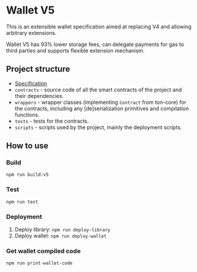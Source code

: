 # Wallet V5

This is an extensible wallet specification aimed at replacing V4 and allowing arbitrary extensions.

Wallet V5 has 93% lower storage fees, can delegate payments for gas to third parties and supports flexible extension mechanism.

## Project structure

-   [Specification](Specification.md)
-   `contracts` - source code of all the smart contracts of the project and their dependencies.
-   `wrappers` - wrapper classes (implementing `Contract` from ton-core) for the contracts, including any [de]serialization primitives and compilation functions.
-   `tests` - tests for the contracts.
-   `scripts` - scripts used by the project, mainly the deployment scripts.

## How to use

### Build

`npm run build:v5`

### Test

`npm run test`

### Deployment
1. Deploy library: `npm run deploy-library`
2. Deploy wallet: `npm run deploy-wallet`

### Get wallet compiled code

`npm run print-wallet-code`

